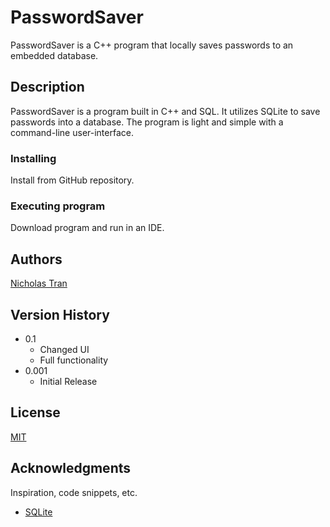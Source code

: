 # PasswordSaver

PasswordSaver is a C++ program that locally saves passwords to an embedded database.

## Description

PasswordSaver is a program built in C++ and SQL. It utilizes SQLite to save passwords into a database. The program is light and simple with a command-line user-interface.

### Installing

Install from GitHub repository.

### Executing program

Download program and run in an IDE.

## Authors

   [Nicholas Tran](https://github.com/NickT144)

## Version History

* 0.1
    * Changed UI
    * Full functionality
* 0.001
    * Initial Release

## License

[MIT](https://choosealicense.com/licenses/mit/)

## Acknowledgments

Inspiration, code snippets, etc.
* [SQLite](https://sqlite.org/index.html)
